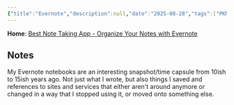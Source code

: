 ```yaml
---
{"title":"Evernote","description":null,"date":"2025-08-28","tags":["PKM","knowledge-management"],"dg-publish":true,"created":"2025-08-28 12:30:37","updated":"2025-08-30T12:09:31-04:00","permalink":"/input/learn/evernote/","dgPassFrontmatter":true,"noteIcon":"3"}
---
```


**Home**: [Best Note Taking App - Organize Your Notes with Evernote](https://www.evernote.com/)

## Notes

My Evernote notebooks are an interesting snapshot/time capsule from 10ish to 15ish years ago. Not just what I wrote, but also things I saved and references to sites and services that either aren't around anymore or changed in a way that I stopped using it, or moved onto something else.
